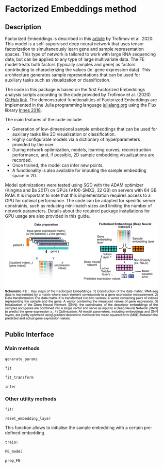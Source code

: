 # Factorized Embeddings method
## Description
Factorized Embeddings is described in this [article](https://doi.org/10.1093/bioinformatics/btaa488) by Trofimov et al. 2020. This model is a self-supervised deep neural network that uses tensor factorization to simultaneously learn gene and sample representation spaces. This type of network is tailored to work with large RNA sequencing data, but can be applied to any type of large multivariate data. The FE model treats both factors (typically samples and gene) as factors contributing to characterizing the values (ie. gene expression data). This architecture generates sample representations that can be used for auxiliary tasks such as visualization or classification.

The code in this package is based on the first Factorized Embeddings analysis scripts according to the code provided by Trofimov et al. (2020) [GitHub link](https://github.com/TrofimovAssya/Factorizedembeddings). The demonstrated functionalities of Factorized Embeddings are implemented in the Julia programming language [julialang.org](https://julialang.org) using the Flux library [Innes 2018](https://fluxml.ai/Flux.jl/stable/).

The main features of the code include:

* Generation of low-dimensional sample embeddings that can be used for auxiliary tasks like 2D visualization or classification.
* Highly configurable models via a dictionary of hyperparameters provided by the user.
* During network optimization, models, learning curves, reconstruction performance, and, if possible, 2D sample embedding visualizations are recorded.
* Once trained, the model can infer new points.
* A functionality is also available for imputing the sample embedding space in 2D.

Model optimizations were tested using SGD with the ADAM optimizer (Kingma and Ba 2017) on GPUs (V100-SMX2, 32 GB) on servers with 64 GB RAM. It is important to note that this implementation requires access to a GPU for optimal performance. The code can be adapted for specific server constraints, such as reducing mini-batch sizes and limiting the number of network parameters. Details about the required package installations for GPU usage are also provided in this guide.

![Schematic of Factorized Embeddings](assets/FE_schematic.png)


## Public Interface
### Main methods
```@docs
generate_params
```

```@docs
fit
```

```@docs
fit_transform
```

```@docs
infer
```

### Other utility methods

```@docs
fit!
```

```@docs
reset_embedding_layer
```
This function allows to initialise the sample embedding with a certain pre-defined embedding.

```@docs
train!
```

```@docs
FE_model
```

```@docs
prep_FE
```